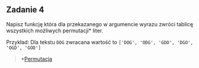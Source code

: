 Zadanie 4
---
Napisz funkcję która dla przekazanego w argumencie wyrazu zwróci tablicę wszystkich możliwych permutacji* liter.

Przykład:
Dla tekstu `DOG` zwracana wartość to `['DOG', 'ODG', 'GDO', 'DGO', 'OGD', 'GOD']`

> *[Permutacja](https://pl.wikipedia.org/wiki/Permutacja)
